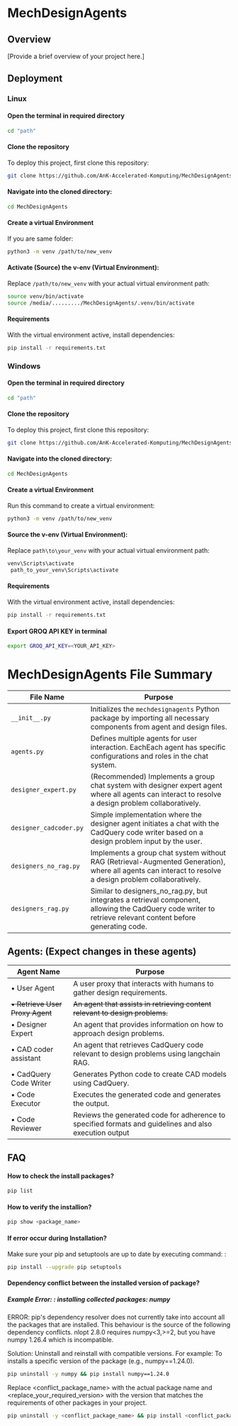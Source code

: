 # MechDesignAgents

## Overview
[Provide a brief overview of your project here.]


## Deployment

### Linux
#### Open the terminal in required directory
```bash
cd "path"
```

#### Clone the repository
To deploy this project, first clone this repository:

```bash
git clone https://github.com/AnK-Accelerated-Komputing/MechDesignAgents.git
```

#### Navigate into the cloned directory:
``` bash
cd MechDesignAgents
```
#### Create a virtual Environment 
If you are same folder: 
``` bash
python3 -m venv /path/to/new_venv
```

#### Activate (Source) the v-env (Virtual Environment):
Replace ```/path/to/new_venv``` with your actual virtual environment path:

``` bash
source venv/bin/activate 
source /media/........./MechDesignAgents/.venv/bin/activate
```

#### Requirements
With the virtual environment active, install dependencies:
``` bash
pip install -r requirements.txt
```


### Windows

#### Open the terminal in required directory
```bash
cd "path"
```

#### Clone the repository
To deploy this project, first clone this repository:

```bash
git clone https://github.com/AnK-Accelerated-Komputing/MechDesignAgents.git
```

#### Navigate into the cloned directory:
``` bash
cd MechDesignAgents
```
#### Create a virtual Environment 
Run this command to create a virtual environment:
``` bash
python3 -m venv /path/to/new_venv
```

#### Source the v-env (Virtual Environment):
Replace ```path\to\your_venv``` with your actual virtual environment path:
``` bash
venv\Scripts\activate 
 path_to_your_venv\Scripts\activate
```

#### Requirements
With the virtual environment active, install dependencies:
``` bash
pip install -r requirements.txt
```


#### Export GROQ API KEY in terminal
```bash 
export GROQ_API_KEY=<YOUR_API_KEY>
```


# MechDesignAgents File Summary

| File Name                     | Purpose                                                                 |
|---------------------------------|---------------------------------------------------------------------------------|
| `__init__.py`                  | Initializes the `mechdesignagents` Python package by importing all necessary components from agent and design files.                             |
| `agents.py`                    | Defines multiple agents for user interaction. EachEach agent has specific configurations and roles in the chat system.|
| `designer_expert.py`         | (Recommended) Implements a group chat system with designer expert agent  where all agents can interact to resolve a design problem collaboratively.     |
| `designer_cadcoder.py`         | Simple implementation where the designer agent initiates a chat with the CadQuery code writer based on a design problem input by the user. |
| `designers_no_rag.py`          | Implements a group chat system without RAG (Retrieval-Augmented Generation), where all agents can interact to resolve a design problem collaboratively.     |
| `designers_rag.py`             | Similar to designers_no_rag.py, but integrates a retrieval component, allowing the CadQuery code writer to retrieve relevant content before generating code.      |


## Agents: (Expect changes in these agents)
| Agent Name                     | Purpose                                                                 |
|---------------------------------|---------------------------------------------------------------------------------|
| • User Agent | A user proxy that interacts with humans to gather design requirements.|
| ~~• Retrieve User Proxy Agent~~ | ~~An agent that assists in retrieving content relevant to design problems.~~ |
| • Designer Expert | An agent that provides information on how to approach design problems.  | 
| • CAD coder assistant | An agent that retrieves CadQuery code relevant to design problems using langchain RAG.  | 
| • CadQuery Code Writer | Generates Python code to create CAD models using CadQuery. |
| • Code Executor | Executes the generated code and generates the output.  |  
| • Code Reviewer | Reviews the generated code for adherence to specified formats and guidelines and also execution output  |  





## FAQ

#### How to check the install packages? 
``` bash 
pip list
```

#### How to verify the installion? 

```bash
pip show <package_name>
```

#### If error occur during Installation? 
Make sure your pip and setuptools are up to date by executing command: :
```bash
pip install --upgrade pip setuptools

```

####  Dependency conflict between the installed version of package? 

##### Example Error: : installing collected packages: numpy
ERROR: pip's dependency resolver does not currently take into account all the packages that are installed. This behaviour is the source of the following dependency conflicts.
nlopt 2.8.0 requires numpy<3,>=2, but you have numpy 1.26.4 which is incompatible.

Solution: Uninstall and reinstall with compatible versions. For example:
To installs a specific version of the package (e.g., numpy==1.24.0).

```bash
pip uninstall -y numpy && pip install numpy==1.24.0
```


Replace <conflict_package_name> with the actual package name and <replace_your_required_version> with the version that matches the requirements of other packages in your project.

```bash
pip uninstall -y <conflict_package_name> && pip install <conflict_package_name>==<replace_your_required_version>
```
